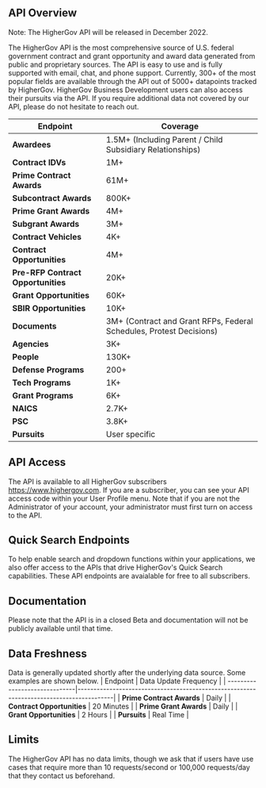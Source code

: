 ## API Overview
Note: The HigherGov API will be released in December 2022.

The HigherGov API is the most comprehensive source of U.S. federal government contract and grant opportunity and award data generated from public and proprietary sources.  The API is easy to use and is fully supported with email, chat, and phone support.  Currently, 300+ of the most popular fields are available through the API out of 5000+ datapoints tracked by HigherGov. HigherGov Business Development users can also access their pursuits via the API. If you require additional data not covered by our API, please do not hesitate to reach out.  

| Endpoint                            | Coverage                                                                                |
| ------------------------------|-----------------------------------------------------------------------------------------|
| **Awardees**                        | 1.5M+ (Including Parent / Child Subsidiary Relationships) |
| **Contract IDVs**                  | 1M+ |
| **Prime Contract Awards**          | 61M+ |
| **Subcontract Awards**            | 800K+ |
| **Prime Grant Awards**            | 4M+ |
| **Subgrant Awards**            | 3M+ |
| **Contract Vehicles**            | 4K+|
| **Contract Opportunities**        | 4M+|
| **Pre-RFP Contract Opportunities** | 20K+|
| **Grant Opportunities**           | 60K+|
| **SBIR Opportunities**           | 10K+|
| **Documents**                     | 3M+ (Contract and Grant RFPs, Federal Schedules, Protest Decisions)|
| **Agencies**                      | 3K+ |
| **People**                      | 130K+ |
| **Defense Programs**               | 200+|
| **Tech Programs**               | 1K+|
| **Grant Programs**                | 6K+ |
| **NAICS**                     | 2.7K+ |
| **PSC**                       | 3.8K+ |
| **Pursuits**                      | User specific |

## API Access
The API is available to all HigherGov subscribers https://www.highergov.com. If you are a subscriber, you can see your API access code within your User Profile menu. Note that if you are not the Administrator of your account, your administrator must first turn on access to the API.

## Quick Search Endpoints
To help enable search and dropdown functions within your applications, we also offer access to the APIs that drive HigherGov's Quick Search capabilities.  These API endpoints are avaialable for free to all subscribers.

## Documentation
Please note that the API is in a closed Beta and documentation will not be publicly available until that time. 

## Data Freshness
Data is generally updated shortly after the underlying data source.  Some examples are shown below. 
| Endpoint                            | Data Update Frequency                      |
| ------------------------------|-----------------------------------------------------------------------------------------|
| **Prime Contract Awards**                  | Daily |
| **Contract Opportunities**   | 20 Minutes |
| **Prime Grant Awards**     | Daily |
| **Grant Opportunities**    | 2 Hours |
| **Pursuits**               | Real Time |


## Limits
The HigherGov API has no data limits, though we ask that if users have use cases that require more than 10 requests/second or 100,000 requests/day that they contact us beforehand.
